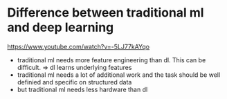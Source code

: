 # Difference between traditional ml and deep learning 

<https://www.youtube.com/watch?v=-5LJ77kAYqo>
- traditional ml needs more feature engineering than dl. This can be difficult. => dl learns underlying features
- traditional ml needs a lot of additional work and the task should be well definied and specific on structured data
- but traditional ml needs less hardware than dl



